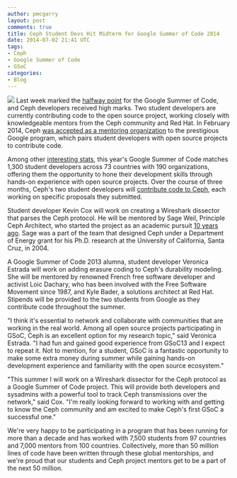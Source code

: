 ```yaml
---
author: pmcgarry
layout: post
comments: true
title: Ceph Student Devs Hit Midterm for Google Summer of Code 2014
date: 2014-07-02 21:41 UTC
tags:
- Ceph
- Google Summer of Code
- GSoC
categories:
- Blog
---
```

![](blog/ceph-logo.png)
Last week marked the [halfway point](http://google-opensource.blogspot.com/2014/06/google-summer-of-code-2014-midterms-are.html) for the Google Summer of Code, and Ceph developers received high marks. Two student developers are currently contributing code to the open source project, working closely with knowledgeable mentors from the Ceph community and Red Hat. In February 2014, Ceph [was accepted as a mentoring organization](http://www.inktank.com/news-events/new/inktank-set-to-mentor-student-developers-working-on-ceph-project-for-google-summer-of-code-2014/) to the prestigious Google program, which pairs student developers with open source projects to contribute code.  

Among other [interesting stats](http://google-opensource.blogspot.com/2014/06/google-summer-of-code-2014-by-numbers.html), this year's Google Summer of Code matches 1,300 student developers across 73 countries with 190 organizations, offering them the opportunity to hone their development skills through hands-on experience with open source projects. Over the course of three months, Ceph's two student developers will [contribute code to Ceph](http://ceph.com/gsoc2014/), each working on specific proposals they submitted.
  
Student developer Kevin Cox will work on creating a Wireshark dissector that parses the Ceph protocol. He will be mentored by Sage Weil, Principle Ceph Architect, who started the project as an academic pursuit [10 years ago](http://community.redhat.com/blog/2014/06/ceph-turns-10-a-look-back/). Sage was a part of the team that designed Ceph under a Department of Energy grant for his Ph.D. research at the University of California, Santa Cruz, in 2004.

A Google Summer of Code 2013 alumna, student developer Veronica Estrada will work on adding erasure coding to Ceph's durability modeling. She will be mentored by renowned French free software developer and activist Loic Dachary, who has been involved with the Free Software Movement since 1987, and Kyle Bader, a solutions architect at Red Hat. Stipends will be provided to the two students from Google as they contribute code throughout the summer.

"I think it's essential to network and collaborate with communities that are working in the real world. Among all open source projects participating in GSoC, Ceph is an excellent option for my research topic," said Veronica Estrada. "I had fun and gained good experience from GSoC13 and I expect to repeat it. Not to mention, for a student, GSoC is a fantastic opportunity to make some extra money during summer while gaining hands-on development experience and familiarity with the open source ecosystem."

"This summer I will work on a Wireshark dissector for the Ceph protocol as a Google Summer of Code project. This will provide both developers and sysadmins with a powerful tool to track Ceph transmissions over the network," said Cox. "I'm really looking forward to working with and getting to know the Ceph community and am excited to make Ceph's first GSoC a successful one."

We're very happy to be participating in a program that has been running for more than a decade and has worked with 7,500 students from 97 countries and 7,000 mentors from 100 countries. Collectively, more than 50 million lines of code have been written through these global mentorships, and we're proud that our students and Ceph project mentors get to be a part of the next 50 million.
